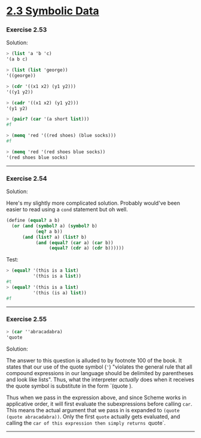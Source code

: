 # [2.3 Symbolic Data](https://sarabander.github.io/sicp/html/2_002e3.xhtml#g_t2_002e3)

### Exercise 2.53

Solution:
```scheme
> (list 'a 'b 'c)
'(a b c)

> (list (list 'george))
'((george))

> (cdr '((x1 x2) (y1 y2)))
'((y1 y2))

> (cadr '((x1 x2) (y1 y2)))
'(y1 y2)

> (pair? (car '(a short list)))
#f

> (memq 'red '((red shoes) (blue socks)))
#f

> (memq 'red '(red shoes blue socks))
'(red shoes blue socks)
```

---
### Exercise 2.54

Solution:

Here's my slightly more complicated solution. Probably would've been easier to read using a `cond` statement but oh well.
```scheme
(define (equal? a b)
  (or (and (symbol? a) (symbol? b)
           (eq? a b))
      (and (list? a) (list? b)
           (and (equal? (car a) (car b))
                (equal? (cdr a) (cdr b))))))
```

Test:
```scheme
> (equal? '(this is a list)
          '(this is a list))
#t
> (equal? '(this is a list)
          '(this (is a) list))
#f
```

---
### Exercise 2.55

```scheme
> (car ''abracadabra)
'quote
```

Solution:

The answer to this question is alluded to by footnote 100 of the book. It states that our use of the quote symbol (`'`) "violates the general rule that all compound expressions in our language should be delimited by parentheses and look like lists". Thus, what the interpreter _actually_ does when it receives the quote symbol is substitute in the form `(quote <expression>). 

Thus when we pass in the expression above, and since Scheme works in applicative order, it will first evaluate the subexpressions before calling `car`. This means the actual argument that we pass in is expanded to `(quote (quote abracadabra))`. Only the first `quote` actually gets evaluated, and calling the `car of this expression then simply returns `quote`.

---
